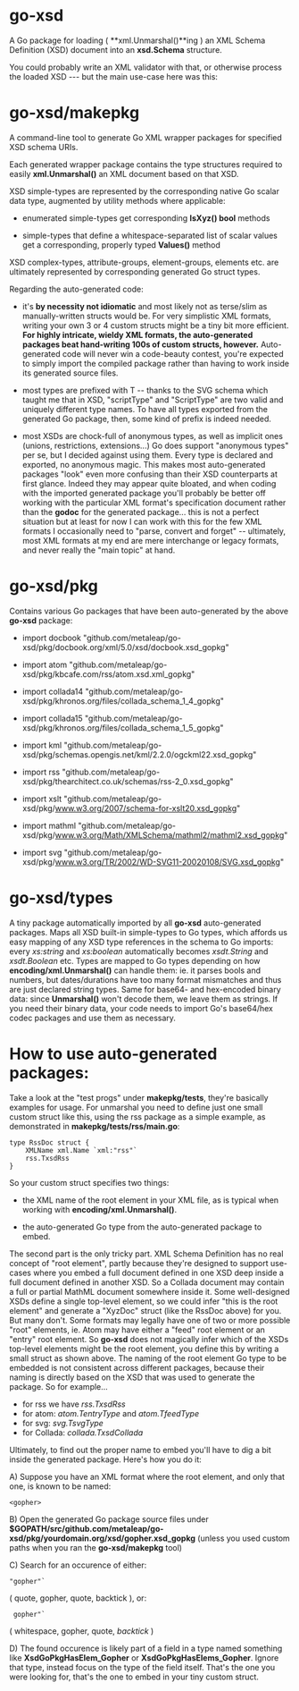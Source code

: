 go-xsd
======


A Go package for loading ( **xml.Unmarshal()**ing ) an XML Schema Definition (XSD) document into an **xsd.Schema** structure.

You could probably write an XML validator with that, or otherwise process the loaded XSD --- but the main use-case here was this:


go-xsd/makepkg
==============


A command-line tool to generate Go XML wrapper packages for specified XSD schema URIs.

Each generated wrapper package contains the type structures required to easily **xml.Unmarshal()** an XML document based on that XSD.

XSD simple-types are represented by the corresponding native Go scalar data type, augmented by utility methods where applicable:

- enumerated simple-types get corresponding **IsXyz() bool** methods

- simple-types that define a whitespace-separated list of scalar values get a corresponding, properly typed **Values()** method

XSD complex-types, attribute-groups, element-groups, elements etc. are ultimately represented by corresponding generated Go struct types.

Regarding the auto-generated code:

- it's **by necessity not idiomatic** and most likely not as terse/slim as manually-written structs would be. For very simplistic XML formats, writing your own 3 or 4 custom structs might be a tiny bit more efficient. **For highly intricate, wieldy XML formats, the auto-generated packages beat hand-writing 100s of custom structs, however.** Auto-generated code will never win a code-beauty contest, you're expected to simply import the compiled package rather than having to work inside its generated source files.

- most types are prefixed with T -- thanks to the SVG schema which taught me that in XSD, "scriptType" and "ScriptType" are two valid and uniquely different type names. To have all types exported from the generated Go package, then, some kind of prefix is indeed needed.

- most XSDs are chock-full of anonymous types, as well as implicit ones (unions, restrictions, extensions...) Go does support "anonymous types" per se, but I decided against using them. Every type is declared and exported, no anonymous magic. This makes most auto-generated packages "look" even more confusing than their XSD counterparts at first glance. Indeed they may appear quite bloated, and when coding with the imported generated package you'll probably be better off working with the particular XML format's specification document rather than the **godoc** for the generated package... this is not a perfect situation but at least for now I can work with this for the few XML formats I occasionally need to "parse, convert and forget" -- ultimately, most XML formats at my end are mere interchange or legacy formats, and never really the "main topic" at hand.


go-xsd/pkg
==========


Contains various Go packages that have been auto-generated by the above **go-xsd** package:

- import docbook "github.com/metaleap/go-xsd/pkg/docbook.org/xml/5.0/xsd/docbook.xsd_gopkg"

- import atom "github.com/metaleap/go-xsd/pkg/kbcafe.com/rss/atom.xsd.xml_gopkg"

- import collada14 "github.com/metaleap/go-xsd/pkg/khronos.org/files/collada_schema_1_4_gopkg"

- import collada15 "github.com/metaleap/go-xsd/pkg/khronos.org/files/collada_schema_1_5_gopkg"

- import kml "github.com/metaleap/go-xsd/pkg/schemas.opengis.net/kml/2.2.0/ogckml22.xsd_gopkg"

- import rss "github.com/metaleap/go-xsd/pkg/thearchitect.co.uk/schemas/rss-2_0.xsd_gopkg"

- import xslt "github.com/metaleap/go-xsd/pkg/www.w3.org/2007/schema-for-xslt20.xsd_gopkg"

- import mathml "github.com/metaleap/go-xsd/pkg/www.w3.org/Math/XMLSchema/mathml2/mathml2.xsd_gopkg"

- import svg "github.com/metaleap/go-xsd/pkg/www.w3.org/TR/2002/WD-SVG11-20020108/SVG.xsd_gopkg"


go-xsd/types
============


A tiny package automatically imported by all **go-xsd** auto-generated packages.
Maps all XSD built-in simple-types to Go types, which affords us easy mapping of any XSD type references in the schema to Go imports: every *xs:string* and *xs:boolean* automatically becomes *xsdt.String* and *xsdt.Boolean* etc.
Types are mapped to Go types depending on how **encoding/xml.Unmarshal()** can handle them: ie. it parses bools and numbers, but dates/durations have too many format mismatches and thus are just declared string types.
Same for base64- and hex-encoded binary data: since **Unmarshal()** won't decode them, we leave them as strings. If you need their binary data, your code needs to import Go's base64/hex codec packages and use them as necessary.


How to use auto-generated packages:
===================================


Take a look at the "test progs" under **makepkg/tests**, they're basically examples for usage. For unmarshal you need to define just one small custom struct like this, using the rss package as a simple example, as demonstrated in **makepkg/tests/rss/main.go**:

	type RssDoc struct {
		XMLName xml.Name `xml:"rss"`
		rss.TxsdRss
	}

So your custom struct specifies two things:

- the XML name of the root element in your XML file, as is typical when working with **encoding/xml.Unmarshal()**.

- the auto-generated Go type from the auto-generated package to embed.

The second part is the only tricky part. XML Schema Definition has no real concept of "root element", partly because they're designed to support use-cases where you embed a full document defined in one XSD deep inside a full document defined in another XSD. So a Collada document may contain a full or partial MathML document somewhere inside it. Some well-designed XSDs define a single top-level element, so we could infer "this is the root element" and generate a "XyzDoc" struct (like the RssDoc above) for you. But many don't. Some formats may legally have one of two or more possible "root" elements, ie. Atom may have either a "feed" root element or an "entry" root element. So **go-xsd** does not magically infer which of the XSDs top-level elements might be the root element, you define this by writing a small struct as shown above. The naming of the root element Go type to be embedded is not consistent across different packages, because their naming is directly based on the XSD that was used to generate the package. So for example...

- for rss we have *rss.TxsdRss*
- for atom: *atom.TentryType* and *atom.TfeedType*
- for svg: *svg.TsvgType*
- for Collada: *collada.TxsdCollada*

Ultimately, to find out the proper name to embed you'll have to dig a bit inside the generated package. Here's how you do it:

A) Suppose you have an XML format where the root element, and only that one, is known to be named:


    <gopher>


B) Open the generated Go package source files under **$GOPATH/src/github.com/metaleap/go-xsd/pkg/yourdomain.org/xsd/gopher.xsd_gopkg** (unless you used custom paths when you ran the **go-xsd/makepkg** tool)

C) Search for an occurence of either:


    "gopher"`


( quote, gopher, quote, backtick ), or:


     gopher"`


( whitespace, gopher, quote, *backtick* )

D) The found occurence is likely part of a field in a type named something like **XsdGoPkgHasElem_Gopher** or **XsdGoPkgHasElems_Gopher**. Ignore that type, instead focus on the type of the field itself. That's the one you were looking for, that's the one to embed in your tiny custom struct.
